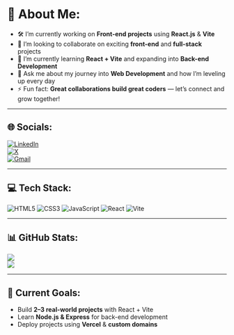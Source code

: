 # 🦄 About Me:

- 🛠️ I’m currently working on **Front-end projects** using **React.js** & **Vite**
- 🤝 I’m looking to collaborate on exciting **front-end** and **full-stack** projects
- 🌱 I’m currently learning **React + Vite** and expanding into **Back-end Development**
- 💬 Ask me about my journey into **Web Development** and how I’m leveling up every day
- ⚡ Fun fact: **Great collaborations build great coders** — let’s connect and grow together!

---

## 🌐 Socials:
[![LinkedIn](https://img.shields.io/badge/LinkedIn-0077B5?style=for-the-badge&logo=linkedin&logoColor=white)](https://www.linkedin.com/in/niraj-singh-kushwaha-ba4b88297l)  
[![X](https://img.shields.io/badge/Twitter-000000?style=for-the-badge&logo=x&logoColor=white)]([https://x.com/niraj_0624])  
[![Gmail](https://img.shields.io/badge/Email-D14836?style=for-the-badge&logo=gmail&logoColor=white)](mailto:nirajsk1596@gmail.com)

---

## 💻 Tech Stack:
![HTML5](https://img.shields.io/badge/html5-%23E34F26.svg?style=for-the-badge&logo=html5&logoColor=white)
![CSS3](https://img.shields.io/badge/css3-%231572B6.svg?style=for-the-badge&logo=css3&logoColor=white)
![JavaScript](https://img.shields.io/badge/javascript-%23323330.svg?style=for-the-badge&logo=javascript&logoColor=%23F7DF1E)
![React](https://img.shields.io/badge/react-%2320232a.svg?style=for-the-badge&logo=react&logoColor=%2361DAFB)
![Vite](https://img.shields.io/badge/vite-%23646CFF.svg?style=for-the-badge&logo=vite&logoColor=yellow)

---

## 📊 GitHub Stats:  
![](https://github-readme-streak-stats.herokuapp.com/?user=niraj0624&theme=tokyonight&hide_border=false)  
![](https://github-readme-stats.vercel.app/api/top-langs/?username=niraj0624&theme=tokyonight&hide_border=false&include_all_commits=true&count_private=true&layout=compact)

---

## 🚀 Current Goals:
- Build **2–3 real-world projects** with React + Vite
- Learn **Node.js & Express** for back-end development
- Deploy projects using **Vercel** & **custom domains**
